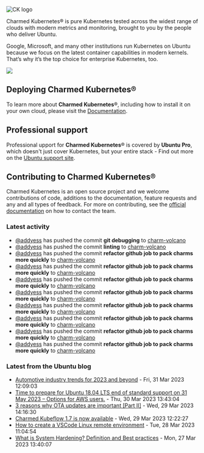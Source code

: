 ![CK logo](https://assets.ubuntu.com/v1/451d4cf4-Charmed+Kubernetes_RGB_onWhite_2022.svg)

Charmed Kubernetes® is pure Kubernetes tested across the widest range of clouds with modern metrics and monitoring, brought to you by the people who deliver Ubuntu.

Google, Microsoft, and many other institutions run Kubernetes on Ubuntu because we focus on the latest container capabilities in modern kernels. That’s why it’s the top choice for enterprise Kubernetes, too.

![](https://assets.ubuntu.com/v1/843c77b6-juju-at-a-glace.svg)

## Deploying Charmed Kubernetes®

To learn more about **Charmed Kubernetes**®, including how to install it on your own cloud, please visit the [Documentation][docs].

## Professional support

Professional upport for **Charmed Kubernetes**® is covered by **Ubuntu Pro**, which doesn't just cover Kubernetes, but your entire stack - Find out more on the [Ubuntu support site](https://ubuntu.com/support).

## Contributing to Charmed Kubernetes®

Charmed Kubernetes is an open source project and we welcome contributions of code, additions to the documentation, feature requests and any and all types of feedback. For more on contributing, see the [official documentation][get-in-touch] on how to contact the team.

<!-- LINKS -->
[docs]: https://ubuntu.com/kubernetes/docs
[get-in-touch]: https://ubuntu.com/kubernetes/docs/get-in-touch

### Latest activity

<!-- activity starts -->
 - [@addyess](https://github.com/addyess) has pushed the commit **git debugging** to [charm-volcano](https://github.com/charmed-kubernetes/charm-volcano)
 - [@addyess](https://github.com/addyess) has pushed the commit **linting** to [charm-volcano](https://github.com/charmed-kubernetes/charm-volcano)
 - [@addyess](https://github.com/addyess) has pushed the commit **refactor github job to pack charms more quickly** to [charm-volcano](https://github.com/charmed-kubernetes/charm-volcano)
 - [@addyess](https://github.com/addyess) has pushed the commit **refactor github job to pack charms more quickly** to [charm-volcano](https://github.com/charmed-kubernetes/charm-volcano)
 - [@addyess](https://github.com/addyess) has pushed the commit **refactor github job to pack charms more quickly** to [charm-volcano](https://github.com/charmed-kubernetes/charm-volcano)
 - [@addyess](https://github.com/addyess) has pushed the commit **refactor github job to pack charms more quickly** to [charm-volcano](https://github.com/charmed-kubernetes/charm-volcano)
 - [@addyess](https://github.com/addyess) has pushed the commit **refactor github job to pack charms more quickly** to [charm-volcano](https://github.com/charmed-kubernetes/charm-volcano)
 - [@addyess](https://github.com/addyess) has pushed the commit **refactor github job to pack charms more quickly** to [charm-volcano](https://github.com/charmed-kubernetes/charm-volcano)
 - [@addyess](https://github.com/addyess) has pushed the commit **refactor github job to pack charms more quickly** to [charm-volcano](https://github.com/charmed-kubernetes/charm-volcano)
 - [@addyess](https://github.com/addyess) has pushed the commit **refactor github job to pack charms more quickly** to [charm-volcano](https://github.com/charmed-kubernetes/charm-volcano)
<!-- activity ends -->

<!-- roadmap starts -->

<!-- roadmap ends -->

### Latest from the Ubuntu blog

<!-- blog starts -->
* [Automotive industry trends for 2023 and beyond](https://ubuntu.com//blog/automotive-industry-trends-for-2023-and-beyond) - Fri, 31 Mar 2023 12:09:03 
* [Time to prepare for Ubuntu 18.04 LTS end of standard support on 31 May 2023 – Options for AWS users.](https://ubuntu.com//blog/time-to-prepare-for-ubuntu-18-04-lts-end-of-standard-support-on-31-may-2023-options-for-aws-users) - Thu, 30 Mar 2023 13:43:04 
* [3 reasons why OTA updates are important [Part II]](https://ubuntu.com//blog/3-reasons-why-ota-updates-are-important-part-ii) - Wed, 29 Mar 2023 14:16:30 
* [Charmed Kubeflow 1.7 is now available](https://ubuntu.com//blog/kubeflow-1-7-available) - Wed, 29 Mar 2023 12:22:27 
* [How to create a VSCode Linux remote environment](https://ubuntu.com//blog/how-to-create-a-vscode-linux-remote-environment) - Tue, 28 Mar 2023 11:04:54 
* [What is System Hardening? Definition and Best practices](https://ubuntu.com//blog/what-is-system-hardening-definition-and-best-practices) - Mon, 27 Mar 2023 13:40:07 
<!-- blog ends -->
